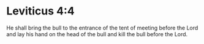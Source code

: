 # Leviticus 4:4

He shall bring the bull to the entrance of the tent of meeting before the Lord and lay his hand on the head of the bull and kill the bull before the Lord.

